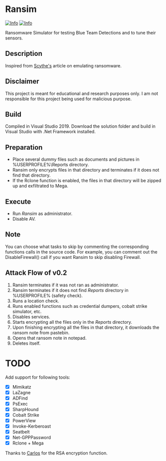 # Ransim

[![Info](https://img.shields.io/static/v1?label=Ransomware&message=Simulator&color=crimson)](https://shields.io/)
[![Info](https://img.shields.io/static/v1?label=.Net%20Framework&message=C%20Sharp&color=863CA6)](https://shields.io/)

Ransomware Simulator for testing Blue Team Detections and to tune their sensors.

## Description

Inspired from [Scythe's](https://scythe.webflow.io/library/threatthursday-ransomware) article on emulating ransomware.

## Disclaimer

This project is meant for educational and research purposes only. I am not responsible for this project being used for malicious purpose.

## Build

Compiled in Visual Studio 2019. Download the solution folder and build in Visual Studio with .Net Framework installed.

## Preparation

- Place several dummy files such as documents and pictures in %USERPROFILE%\Reports directory.
- Ransim only encrypts files in that directory and terminates if it does not find that directory.
- If the Rclone function is enabled, the files in that directory will be zipped up and exfiltrated to Mega.

## Execute

- Run *Ransim* as administrator.
- Disable AV.

## Note

You can choose what tasks to skip by commenting the corresponding functions calls in the source code.
For example, you can comment out the DisableFirewall() call if you want Ransim to skip disabling Firewall.

## Attack Flow of v0.2

1. Ransim terminates if it was not ran as administrator.
2. Ransim terminates if it does not find *Reports* directory in %USERPROFILE% (safety check).
3. Runs a location check.
4. Runs enabled functions such as credential dumpers, cobalt strike simulator, etc.
5. Disables services.
6. Starts encrypting all the files only in the *Reports* directory.
7. Upon finishing encrypting all the files in that directory, it downloads the ransom note from pastebin.
8. Opens that ransom note in notepad.
9. Deletes itself.

# TODO

Add support for following tools:

- [x] Mimikatz
- [x] LaZagne
- [x] ADFind
- [x] PsExec
- [x] SharpHound
- [x] Cobalt Strike
- [x] PowerView
- [x] Invoke-Kerberoast
- [x] Seatbelt
- [x] Net-GPPPassword
- [x] Rclone + Mega

Thanks to [Carlos](https://github.com/sdkcarlos) for the RSA encryption function.
